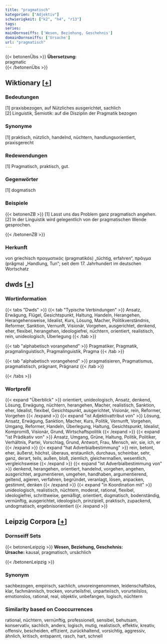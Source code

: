 ```yaml
---
title: "pragmatisch"
kategorien: ["Adjektiv"]
schwierigkeit: ["k2", "h4", "r13"]
tags:
series:
mainDornseiffs: ['Wesen, Beziehung, Geschehnis']
domainDornseiffs: ['Ursache']
url: "pragmatisch"
---
```


{{< betonenÜbs >}}
**Übersetzung:**  
pragmatic  
{{< /betonenÜbs >}}

## Wiktionary [[+](https://de.wiktionary.org/wiki/pragmatisch)]

### Bedeutungen
[1] praxisbezogen, auf Nützliches ausgerichtet, sachlich  
[2] Linguistik, Semiotik: auf die Disziplin der Pragmatik bezogen  

### Synonyme
[1] praktisch, nützlich, handelnd, nüchtern, handlungsorientiert, praxisgerecht  

### Redewendungen
[1] Pragmatisch, praktisch, gut.  

### Gegenwörter
[1] dogmatisch  

### Beispiele
{{< betonenZB >}}
[1] Lasst uns das Problem ganz pragmatisch angehen.  
[2] In der Linguistik wird gelegentlich von der pragmatischen Wende gesprochen.  

{{< /betonenZB >}}
### Herkunft
von griechisch πραγματικός (pragmatikós) „tüchtig, erfahren“, πρᾶγμα (prâgma) „Handlung, Tun“; seit dem 17. Jahrhundert im deutschen Wortschatz  



## dwds [[+](https://www.dwds.de/wb/pragmatisch)]

### Wortinformation
{{< tabs "Dwds" >}}
{{< tab "Typische Verbindungen" >}}
Ansatz, Erwägung, Flügel, Gesichtspunkt, Haltung, Handeln, Herangehen, Herangehensweise, Idealist, Kurs, Lösung, Macher, Politikverständnis, Reformer, Sanktion, Vernunft, Visionär, Vorgehen, ausgerichtet, denkend, eher, flexibel, herangehen, ideologiefrei, nüchtern, orientiert, realistisch, rein, unideologisch, Überlegung
{{< /tab >}}

{{< tab "alphabetisch vorangehend" >}}
Pragmatiker, Pragmatik, pragmalinguistisch, Pragmalinguistik, Pragma
{{< /tab >}}

{{< tab "alphabetisch vorangehend" >}}
pragmatisieren, Pragmatismus, pragmatistisch, prägnant, Prägnanz
{{< /tab >}}

{{< /tabs >}}

### Wortprofil
{{< expand "Überblick" >}} orientiert, unideologisch, Ansatz, denkend, Lösung, Erwägung, nüchtern, herangehen, Macher, realistisch, Sanktion, eher, Idealist, flexibel, Gesichtspunkt, ausgerichtet, Visionär, rein, Reformer, Vorgehen {{< /expand >}}
{{< expand "ist Adjektivattribut von" >}} Lösung, Ansatz, Erwägung, Sanktion, Macher, Kurs, Politik, Vernunft, Vorgehen, Umgang, Reformer, Handeln, Überlegung, Haltung, Gesichtspunkt, Idealist, Kompromiß, Visionär, Grund, Wirtschaftspolitik {{< /expand >}}
{{< expand "ist Prädikativ von" >}} Ansatz, Umgang, Grüne, Haltung, Politik, Politiker, Verhältnis, Partei, Vorschlag, Grund, Antwort, Frau, Mensch, wir, sie, ich, er {{< /expand >}}
{{< expand "hat Adverbialbestimmung" >}} rein, betont, eher, äußerst, höchst, überaus, erstaunlich, durchaus, scheinbar, sehr, ganz, derart, teils, außen, bloß, ziemlich, gleichermaßen, wesentlich, vergleichsweise {{< /expand >}}
{{< expand "ist Adverbialbestimmung von" >}} denkend, herangehen, orientiert, handelnd, vorgehen, angehen, ausgerichtet, argumentieren, umgehen, handhaben, argumentierend, geltend, agieren, verfahren, begründet, veranlagt, lösen, anpacken, gestimmt, denken {{< /expand >}}
{{< expand "in Koordination mit" >}} unideologisch, realistisch, nüchtern, moderat, rational, flexibel, ideologiefrei, schrittweise, gemäßigt, orientiert, dogmatisch, bodenständig, vernünftig, ausgerichtet, ideologisch, prinzipiell, praktisch, zupackend, undogmatisch, ergebnisorientiert {{< /expand >}}

## Leipzig Corpora [[+](https://corpora.uni-leipzig.de/en/res?word=pragmatisch&corpusId=deu_newscrawl-public_2018)]

### Dornseiff Sets
{{< betonenLeipzig >}}
**Wesen, Beziehung, Geschehnis:**  
**Ursache:** kausal, pragmatisch, ursächlich  

{{< /betonenLeipzig >}}

### Synonym
sachbezogen, empirisch, sachlich, unvoreingenommen, leidenschaftslos, klar, fachmännisch, trocken, vorurteilsfrei, unparteiisch, vorurteilslos, emotionslos, rational, real, objektiv, unbefangen, logisch, nüchtern


### Similarity based on Cooccurrences
rational, nüchtern, vernünftig, professionell, sensibel, behutsam, konservativ, sachlich, anders, logisch, mutig, realistisch, effektiv, kreativ, offensiv, bescheiden, effizient, zurückhaltend, vorsichtig, aggressiv, ähnlich, kritisch, entspannt, rasch, hart, schnell

